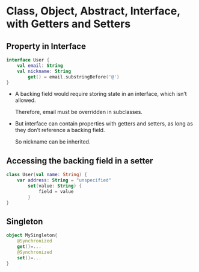 # Class, Object, Abstract, Interface, with Getters and Setters

## Property in Interface

``` Kotlin
interface User {
    val email: String
    val nickname: String
        get() = email.substringBefore('@')
}
```

- A backing field would require storing state in an interface, which isn’t allowed.

    Therefore, email must be overridden in subclasses.

- But interface can contain properties with getters and setters, as long as they don’t reference a backing field.

    So nickname can be inherited.

## Accessing the backing field in a setter

``` Kotlin
class User(val name: String) {
    var address: String = "unspecified"
        set(value: String) {
            field = value
        }
}
```

## Singleton

``` Kotlin
object MySingleton{
    @Synchronized
    get()=...
    @Synchronized
    set()=...
}
